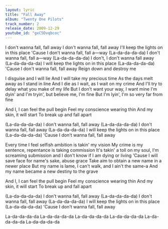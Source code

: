 ```yaml
---
layout: lyric
title: "Fall Away"
album: "Twenty One Pilots"
track_number: 2
release_date: 2009-12-29
youtube_id: "gxC5Dvqbcoc"
---
```


I don't wanna fall, fall away
I don't wanna fall, fall away
I'll keep the lights on in this place
'Cause I don't wanna fall, fall a—way (La-da-da-da-da)
I don't wanna fall, fall a—way (La-da-da-da-da)
I don't, I don't wanna fall away (La-da-da-da-da)
I will keep the lights on in this place (La-da-da-da-da)
'Cause I don't wanna fall, fall away
Reign down and destroy me

I disguise and I will lie
And I will take my precious time
As the days melt away as I stand in line
And I die as I wait, as I wait on my crime
And I'll try to delay what you make of my life
But I don't want your way, I want mine
I'm dyin' and I'm tryin', but believe me, I'm fine
But I'm lyin', I'm so very far from fine

And I, I can feel the pull begin
Feel my conscience wearing thin
And my skin, it will start
To break up and fall apart

(La-da-da-da-da)
I don't wanna fall, fall away (La-da-da-da-da)
I don't wanna fall, fall away (La-da-da-da-da)
I will keep the lights on in this place (La-da-da-da-da)
'Cause I don't wanna fall, fall away

Every time I feel selfish ambition is takin' my vision
My crime is my sentence, repentance is taking commission
It's takin' a toll on my soul, I'm screaming submission and
I don't know if I am dying or living
'Cause I will save face for name's sake, abuse grace
Take aim to obtain a new name in a newer place
But my name is lame, I can't walk, and I ain't the same-a
And my name became a new destiny to the grave

And I, I can feel the pull begin
Feel my conscience wearing thin
And my skin, it will start
To break up and fall apart

(La-da-da-da-da)
I don't wanna fall, fall away (La-da-da-da-da)
I don't wanna fall, fall away (La-da-da-da-da)
I will keep the lights on in this place (La-da-da-da-da)
'Cause I don't wanna fall, fall away

La-da-da-da-da
La-da-da-da-da
La-da-da-da-da
La-da-da-da-da
La-da-da-da-da
La-da-da-da-da
